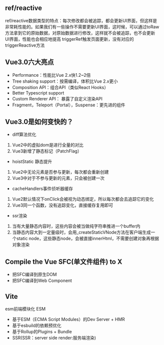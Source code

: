 ## ref/reactive
ref/reactive数据类型的特点：每次修改都会被追踪，都会更新UI界面，但这样是非常耗性能的。如果我们有一些操作不需要更新UI界面，这时候，可以通过toRaw方法拿到它的原始数据，对原始数据进行修改，这样就不会被追踪，也不会更新UI界面，性能也会相应地提高
triggerRef触发页面更新，没有对应的triggerReactive方法

## Vue3.0六大亮点
- Performance：性能比Vue 2.x快1.2~2倍
- Tree shaking support：按需编译，体积比Vue 2.x更小
- Composition API：组合API（类似React Hooks）
- Better Typescript support
- Custom Renderer API： 暴露了自定义渲染API
- Fragment，Teleport（Portal），Suspense：更先进的组件

## Vue3.0是如何变快的？
- diff算法优化
 1. Vue2中的虚拟dom是进行全量的对比
 2. Vue3新增了静态标记（PatchFlag）
- hoistStatic 静态提升
 1. Vue2中无论元素是否参与更新，每次都会重新创建
 2. Vue3中对于不参与更新的元素，只会被创建一次
- cacheHandlers事件侦听器缓存
1. Vue2默认情况下onClick会被视为动态绑定，所以每次都会去追踪它的变化
2. Vue3同一个函数，没有追踪变化，直接缓存复用即可
- ssr渲染
 1. 当有大量静态内容时，这些内容会被当做纯字符串推进一个buffer内
 2. 当静态内容大到一定量级时，会用_createStaticVNode方法在客户端生成一个static node，这些静态node，会被直接innerHtml，不需要创建对象再根据对象渲染

 ## Compile the Vue SFC(单文件组件) to X
 - 把SFC编译到原生DOM
 - 把SFC编译到Web Component

 ## Vite
esm前端模块化 ESM

 - 基于ESM（ECMA Script Modules）的Dev Server + HMR
 - 基于esbuild的依赖预优化
 - 基于Rollup的Plugins + Bundle
 - SSR(SSR：server side render:服务端渲染)
